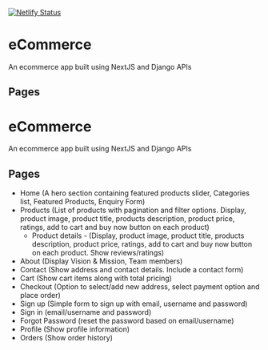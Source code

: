 [![Netlify Status](https://api.netlify.com/api/v1/badges/a1d8ab96-9015-4ac6-948c-65b3fa7219be/deploy-status)](https://app.netlify.com/sites/ecommerce-md/deploys)

# eCommerce

An ecommerce app built using NextJS and Django APIs

## Pages

# eCommerce

An ecommerce app built using NextJS and Django APIs


## Pages

 - Home (A hero section containing featured products slider, Categories list,  Featured Products, Enquiry Form)
 - Products (List of products with pagination and filter options. Display, product image, product title, products description, product price, ratings, add to cart and buy now button on each product)
	 - Product details - (Display, product image, product title, products description, product price, ratings, add to cart and buy now button on each product. Show reviews/ratings)
 - About (Display Vision & Mission, Team members)
 - Contact (Show address and contact details. Include a contact form)
 - Cart (Show cart items along with total pricing)
 - Checkout (Option to select/add new address, select payment option and place order)
 - Sign up (Simple form to sign up with email, username and password)
 - Sign in (email/username and password)
 - Forgot Password (reset the password based on email/username)
 - Profile (Show profile information)
 - Orders (Show order history)
 
